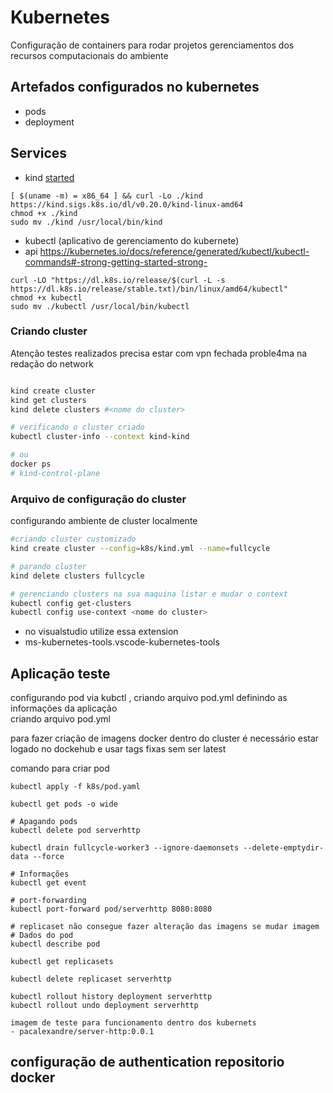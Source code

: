 # Kubernetes

Configuração de containers para rodar projetos 
gerenciamentos dos recursos computacionais do ambiente 

## Artefados configurados no kubernetes

- pods
- deployment

## Services

- kind [started](https://kind.sigs.k8s.io/docs/user/configuration/#getting-started)
```
[ $(uname -m) = x86_64 ] && curl -Lo ./kind https://kind.sigs.k8s.io/dl/v0.20.0/kind-linux-amd64
chmod +x ./kind
sudo mv ./kind /usr/local/bin/kind

```

- kubectl (aplicativo de gerenciamento do kubernete)
- api https://kubernetes.io/docs/reference/generated/kubectl/kubectl-commands#-strong-getting-started-strong-
```
curl -LO "https://dl.k8s.io/release/$(curl -L -s https://dl.k8s.io/release/stable.txt)/bin/linux/amd64/kubectl"
chmod +x kubectl
sudo mv ./kubectl /usr/local/bin/kubectl
```
### Criando cluster 

Atenção testes realizados precisa estar com vpn fechada proble4ma na redação do network  

```bash

kind create cluster
kind get clusters
kind delete clusters #<nome do cluster>

# verificando o cluster criado 
kubectl cluster-info --context kind-kind

# ou
docker ps
# kind-control-plane 

```

### Arquivo de configuração do cluster

configurando ambiente de cluster localmente  

```bash
#criando cluster customizado
kind create cluster --config=k8s/kind.yml --name=fullcycle

# parando cluster
kind delete clusters fullcycle

# gerenciando clusters na sua maquina listar e mudar o context 
kubectl config get-clusters
kubectl config use-context <nome do cluster>

```

 - no visualstudio utilize essa extension
 - ms-kubernetes-tools.vscode-kubernetes-tools

## Aplicação teste

configurando pod via kubctl , criando arquivo pod.yml definindo as informações da aplicação   
criando arquivo pod.yml

para fazer criação de imagens docker dentro do cluster é necessário estar logado no dockehub e usar tags fixas
sem ser latest

comando para criar pod
```
kubectl apply -f k8s/pod.yaml

kubectl get pods -o wide

# Apagando pods
kubectl delete pod serverhttp

kubectl drain fullcycle-worker3 --ignore-daemonsets --delete-emptydir-data --force

# Informações
kubectl get event

# port-forwarding
kubectl port-forward pod/serverhttp 8080:8080

# replicaset não consegue fazer alteração das imagens se mudar imagem
# Dados do pod
kubectl describe pod

kubectl get replicasets

kubectl delete replicaset serverhttp

kubectl rollout history deployment serverhttp
kubectl rollout undo deployment serverhttp
```

    imagem de teste para funcionamento dentro dos kubernets
    - pacalexandre/server-http:0.0.1


## configuração de authentication repositorio docker 

